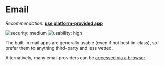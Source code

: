 # Email

_Recommendation:_ [**use platform-provided app**](/solutions/use-platform-provided-app.md)

![security: medium](https://img.shields.io/badge/security-medium-yellow) ![usability: high](https://img.shields.io/badge/usability-high-blue)

The built-in mail apps are generally usable (even if not best-in-class), so I prefer them to anything third-party and less vetted.

Alternatively, many email providers can be [accessed via a browser](/solutions/browser.md).